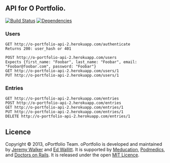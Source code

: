 ## API for O Portfolio.
[![Build Status](https://travis-ci.org/o-portfolio/api.png)](https://travis-ci.org/o-portfolio/api)
[![Dependencies](https://gemnasium.com/o-portfolio/api.png?travis)](https://gemnasium.com/o-portfolio/api)

### Users
```
GET http://o-portfolio-api-2.herokuapp.com/authenticate
Returns 200: user_hash or 401

POST http://o-portfolio-api-2.herokuapp.com/users
Expects {first_name: "Foobar", last_name: "Foobar", email: "Foobar@foobar.com", password: "Foobar"}
GET http://o-portfolio-api-2.herokuapp.com/users/1
PUT http://o-portfolio-api-2.herokuapp.com/users/1
```

### Entries
```
GET http://o-portfolio-api-2.herokuapp.com/entries
POST http://o-portfolio-api-2.herokuapp.com/entries
GET http://o-portfolio-api-2.herokuapp.com/entries/1
PUT http://o-portfolio-api-2.herokuapp.com/entries/1
DELETE http://o-portfolio-api-2.herokuapp.com/entries/1
```
 
## Licence
Copyright © 2013, oPortfolio Team. oPortfolio is developed and maintained by [Jeremy Walker](http://www.ihid.co.uk) and [Ed Wallitt](http://thecodingdoc.com). It is supported by [Meducation](https://www.meducation.net), [Podmedics](http://kaizen-ursus.com/), and [Doctors on     Rails](http://www.doctorsonrails.org). It is released under the open [MIT Licence](http://opensource.org/licenses/MIT).

